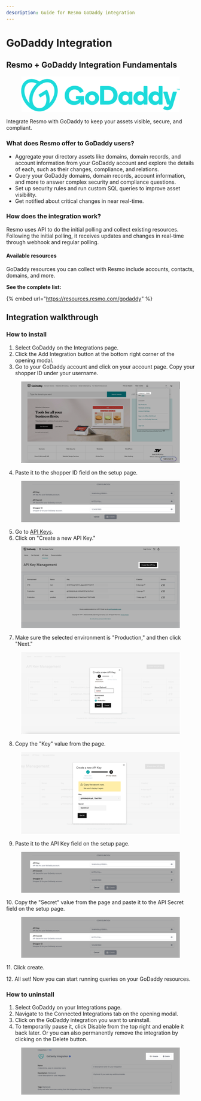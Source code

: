 ```yaml
---
description: Guide for Resmo GoDaddy integration
---
```


# GoDaddy Integration

## Resmo + GoDaddy Integration Fundamentals

<figure><img src="../.gitbook/assets/GoDaddy-Logo.png" alt=""><figcaption></figcaption></figure>

Integrate Resmo with GoDaddy to keep your assets visible, secure, and compliant.

### What does Resmo offer to GoDaddy users?

* Aggregate your directory assets like domains, domain records, and account information from your GoDaddy account and explore the details of each, such as their changes, compliance, and relations.
* Query your GoDaddy domains, domain records, account information, and more to answer complex security and compliance questions.
* Set up security rules and run custom SQL queries to improve asset visibility.
* Get notified about critical changes in near real-time.

### How does the integration work?

Resmo uses API to do the initial polling and collect existing resources. Following the initial polling, it receives updates and changes in real-time through webhook and regular polling.

#### Available resources

GoDaddy resources you can collect with Resmo include accounts, contacts, domains, and more.

**See the complete list:**

{% embed url="https://resources.resmo.com/godaddy" %}

## Integration walkthrough

### How to install

1. Select GoDaddy on the Integrations page.
2. Click the Add Integration button at the bottom right corner of the opening modal.
3. Go to your GoDaddy account and click on your account page. Copy your shopper ID under your username.

<figure><img src="../.gitbook/assets/godaddy-shopperid.png" alt=""><figcaption></figcaption></figure>

4. Paste it to the shopper ID field on the setup page.

<figure><img src="../.gitbook/assets/paste-shopper-id.png" alt=""><figcaption></figcaption></figure>

5. Go to [API Keys](https://developer.godaddy.com/keys).
6. Click on "Create a new API Key."

<figure><img src="../.gitbook/assets/api-key-management.png" alt=""><figcaption></figcaption></figure>

7. Make sure the selected environment is "Production," and then click "Next."

<figure><img src="../.gitbook/assets/select-production.png" alt=""><figcaption></figcaption></figure>

8. Copy the "Key" value from the page.

<figure><img src="../.gitbook/assets/api-key-and-api-secret-key.png" alt=""><figcaption></figcaption></figure>

9. Paste it to the API Key field on the setup page.

<figure><img src="../.gitbook/assets/paste-api-key.png" alt=""><figcaption></figcaption></figure>

10\. Copy the "Secret" value from the page and paste it to the API Secret field on the setup page.

<figure><img src="../.gitbook/assets/paste-api-secret.png" alt=""><figcaption></figcaption></figure>

11\. Click create.

12\. All set! Now you can start running queries on your GoDaddy resources.

### How to uninstall

1. Select GoDaddy on your Integrations page.
2. Navigate to the Connected Integrations tab on the opening modal.
3. Click on the GoDaddy integration you want to uninstall.
4. To temporarily pause it, click Disable from the top right and enable it back later. Or you can also permanently remove the integration by clicking on the Delete button.&#x20;

<figure><img src="../.gitbook/assets/delete-or-disable.png" alt=""><figcaption></figcaption></figure>
